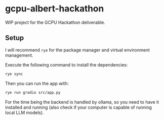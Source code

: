 # gcpu-albert-hackathon

WIP project for the GCPU Hackathon deliverable.

## Setup

I will recommend `rye` for the package manager and virtual environment management.

Execute the following command to install the dependencies:

```bash
rye sync
```

Then you can run the app with:

```bash
rye run gradio src/app.py
```

For the time being the backend is handled by ollama, so you need to have it installed and running (also check if your computer is capable of running local LLM models).